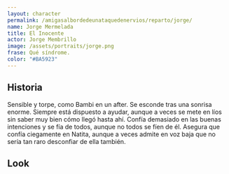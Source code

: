 ```yaml
---
layout: character
permalink: /amigasalbordedeunataquedenervios/reparto/jorge/
name: Jorge Mermelada
title: El Inocente 
actor: Jorge Membrillo
image: /assets/portraits/jorge.png
frase: Qué síndrome.
color: "#BA5923"
---
```


## Historia

Sensible y torpe, como Bambi en un after. Se esconde tras una sonrisa enorme. Siempre está dispuesto a ayudar, aunque a veces se mete en líos sin saber muy bien cómo llegó hasta ahí. Confía demasiado en las buenas intenciones y se fía de todos, aunque no todos se fíen de él. Asegura que confía ciegamente en Natita, aunque a veces admite en voz baja que no sería tan raro desconfiar de ella también.

## Look

